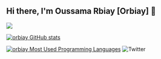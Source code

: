 ## Hi there, I'm Oussama Rbiay [Orbiay] 👋 


![](https://badge.mediaplus.ma/binary/orbiay)



[![orbiay GitHub stats](https://github-readme-stats.vercel.app/api?username=orbiay&show_icons=true&theme=radical)](https://github.com/orbiay)

[![orbiay Most Used Programming Languages](https://github-readme-stats.vercel.app/api/top-langs/?username=orbiay&layout=compact&hide_border=true&theme=darcula&bg_color=00000000&langs_count=6)](https://github.com/orbiay)
![Twitter](https://img.shields.io/twitter/url/https/twitter.com/orbiay.svg?style=social&label=Follow%20%40orbiay)
